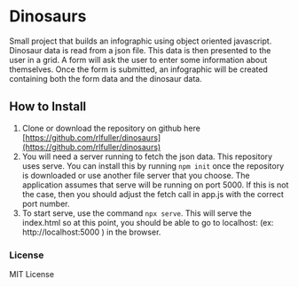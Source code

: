 # Dinosaurs
Small project that builds an infographic using object oriented javascript. Dinosaur data is read from a json file. This data is then presented to the user in a grid. A form will
ask the user to enter some information about themselves.  Once the form is submitted, an infographic will be created containing both the form data and the dinosaur data. 

## How to Install
1. Clone or download the repository on github here [https://github.com/rlfuller/dinosaurs](https://github.com/rlfuller/dinosaurs)
2. You will need a server running to fetch the json data. This repository uses serve. You can install this by running `npm init` once the repository is downloaded or use another file server that you choose. The application assumes that serve will be running on port 5000. If this is not the case, then you should adjust the fetch call in app.js with the correct port number. 
3. To start serve, use the command `npx serve`. This will serve the index.html so at this point, you should be able to go to localhost:<portnumber> (ex: http://localhost:5000 ) in the browser. 

### License

MIT License
